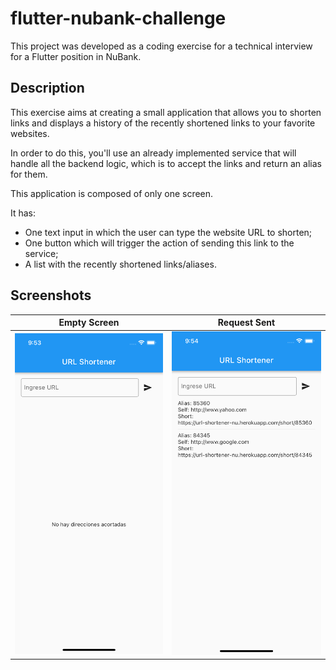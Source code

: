 # flutter-nubank-challenge

This project was developed as a coding exercise for a technical interview for a Flutter position in NuBank.

## Description

This exercise aims at creating a small application that allows you to shorten links and displays a history of the recently shortened links to your favorite websites.

In order to do this, you'll use an already implemented service that will handle all the backend logic, which is to accept the links and return an alias for them.

This application is composed of only one screen.

It has:
- One text input in which the user can type the website URL to shorten;
- One button which will trigger the action of sending this link to the service;
- A list with the recently shortened links/aliases.

## Screenshots

Empty Screen | Request Sent
--- | ---
<img width="300" src="extra/screenshot_01.png"> | <img width="300" src="extra/screenshot_02.png">
